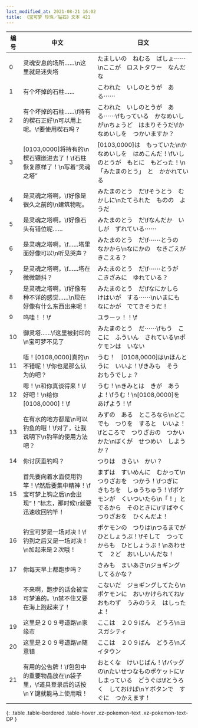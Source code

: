 ```yaml
---
last_modified_at: 2021-08-21 16:02
title: 《宝可梦 珍珠／钻石》文本 421
---
```

| 编号 | 中文 | 日文 |
| ---- | ---- | ---- |
| 0 | 灵魂安息的场所……\n这里就是迷失塔　 | たましいの　ねむる　ばしょ⋯⋯\nここが　ロストタワー　なんだな |
| 1 | 有个坏掉的石柱…… | こわれた　いしのとうが　ある⋯⋯ |
| 2 | 有个坏掉的石柱……\f持有的楔石正好\n可以用上呢。\f要使用楔石吗？ | こわれた　いしのとうが　ある⋯⋯\fもっている　かなめいしが\nちょうど　はまりそうだ\fかなめいしを　つかいますか？ |
| 3 | [0103,0000]将持有的\n楔石镶嵌进去了！\f石柱恢复原样了！\n写着“灵魂之塔” | [0103,0000]は　もっていた\nかなめいしを　はめこんだ！\fいしのとうが　もとに　もどった！\n「みたまのとう」　と　かかれている |
| 4 | 是灵魂之塔啊，\f好像是很久之前的\n建筑物呢。 | みたまのとう　だ\fそうとう　むかしに\nたてられた　ものの　ようだ |
| 5 | 是灵魂之塔啊，\f好像石头有错位呢…… | みたまのとう　だ\fなんだか　いしが　ずれている⋯⋯ |
| 6 | 是灵魂之塔啊，\f……塔里面好像可以\n听见哭声？ | みたまのとう　だ\f⋯⋯とうの　なかから\nなにかの　なきごえが　きこえる？ |
| 7 | 是灵魂之塔啊，\f……塔在微微颤抖？ | みたまのとう　だ\f⋯⋯とうが　こきざみに　ゆれている？ |
| 8 | 是灵魂之塔啊，\f好像有种不详的感觉……\n现在好像有什么东西出来呢！ | みたまのとう　だ\fなにかしら　けはいが　する⋯⋯\nいまにも　なにかが　でてきそうだ！ |
| 9 | 呜哇！！\f | ユラーッ！！\f |
| 10 | 御灵塔……\f这里被封印的\n宝可梦不见了 | みたまのとう　だ⋯⋯\fもう　ここに　ふういん　されている\nポケモンは　いない |
| 11 | 唔！[0108,0000]真的\n不错呢！\f你也是那么认为的吧？ | うむ！　[0108,0000]は\nほんとうに　いいよ！\fきみも　そう　おもうでしょ？ |
| 12 | 嗯！\n和你真谈得来！\f好吧！\n给你[0108,0000]！\f | うむ！\nきみとは　きが　あうよ！\fうむ！\n[0108,0000]を　あげよう！\f |
| 13 | 在有水的地方都是\n可以钓鱼的哦！\f对了，让我说明下\n钓竿的使用方法吧？ | みずの　ある　ところなら\nどこでも　つりを　すると　いいよ！\fところで　つりざおの　つかいかた\nぼくが　せつめい　しようか？ |
| 14 | 你讨厌垂钓吗？ | つりは　きらい　かい？ |
| 15 | 首先要向着水面使用钓竿！\f然后要集中精神！\f宝可梦上钩之后\n会出现“！”标志，那时候\r就要迅速收回钓竿！ | まずは　すいめんに　むかって\nつりざおを　つかう！\fつぎに　きもちを　しゅうちゅう！\fポケモンが　くいついたら\n「！」と　でるから　そのときに\rすばやく　つりざおを　ひくんだよ！ |
| 16 | 钓宝可梦是一场对决！\f钓到之后又是一场对决！\n加起来是２次哦！ | ポケモンの　つりは\nつるまでが　ひとしょうぶ！\fそして　つってからも　ひとしょうぶ！\nあわせて　２ど　おいしいんだな！ |
| 17 | 你每天早上都跑步吗？ | きみも　まいあさ\nジョギング　してるかな？ |
| 18 | 不来啊，跑步的话会被宝可梦追的。\n禁不住又要在海上跑起来了！ | こないだ　ジョギングしてたら\nポケモンに　おいかけられてね\rおもわず　うみのうえ　はしったよ！ |
| 19 | 这里是２０９号道路\n家缘市 | ここは　２０９ばん　どうろ\nヨスガシティ |
| 20 | 这里是２０９号道路\n随意镇 | ここは　２０９ばん　どうろ\nズイタウン |
| 21 | 有用的公告牌！\f包包中的重要物品放在\n袋子里，\f道具登录后的话按\nＹ键就能马上使用哦！ | おとくな　けいじばん！\fバッグの\nたいせつなものポケットに\rしまっている　どうぐは\fとうろく　しておけば\nＹボタンで　すぐに　つかえます！ |
{: .table .table-bordered .table-hover .xz-pokemon-text .xz-pokemon-text-DP }
